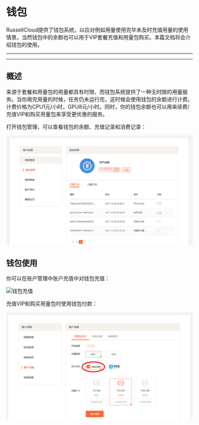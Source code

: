 # 钱包

RussellCloud提供了钱包系统，以应对例如用量使用完毕未及时充值用量的使用情景。当然钱包中的余额也可以用于VIP套餐充值和用量包购买。本篇文档将会介绍钱包的使用。

---

<!-- toc -->

---

## 概述

来源于套餐和用量包的用量都具有时限，而钱包系统提供了一种无时限的用量服务。当你用完用量的时候，任务仍未运行完，这时候会使用钱包的余额进行计费。计费价格为CPU1元/小时，GPU8元/小时。同时，你的钱包余额也可以用来续费/充值VIP和购买用量包来享受更优惠的服务。

打开钱包管理，可以查看钱包的余额、充值记录和消费记录：

![钱包余额、充值和消费记录](/asserts/img/account_purse_manage.png)

## 钱包使用

你可以在账户管理中账户充值中对钱包充值：

![钱包充值](/asserts/img/account_purse_rechargee.png)

充值VIP和购买用量包时使用钱包付款：

![钱包付款](/asserts/img/account_purse_purchase.png)